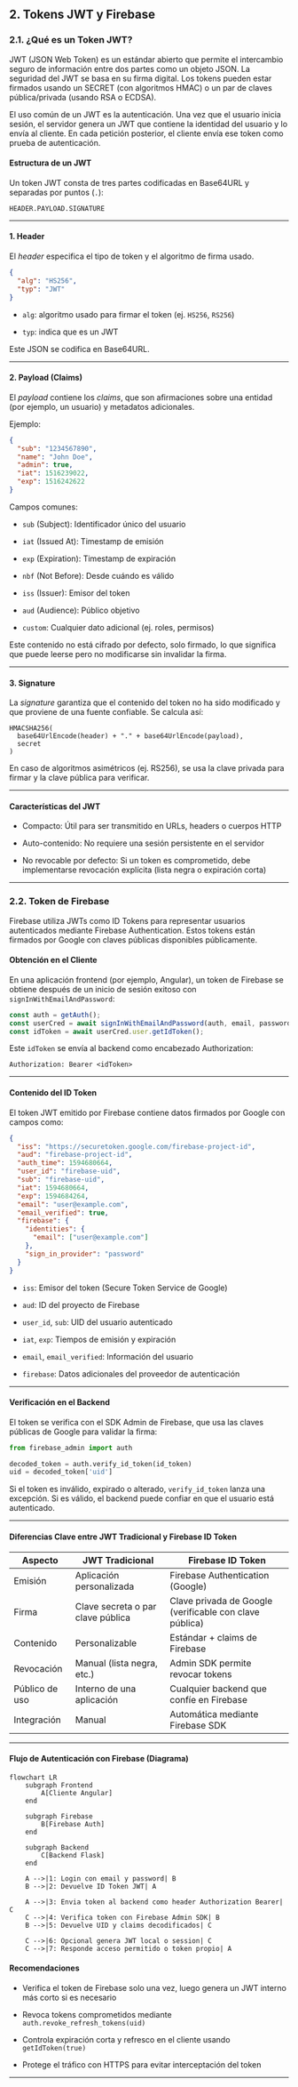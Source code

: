 ## 2. Tokens JWT y Firebase

### 2.1. ¿Qué es un Token JWT?

JWT (JSON Web Token) es un estándar abierto que permite el intercambio seguro de información entre dos partes como un objeto JSON. La seguridad del JWT se basa en su firma digital. Los tokens pueden estar firmados usando un SECRET (con algoritmos HMAC) o un par de claves pública/privada (usando RSA o ECDSA).

El uso común de un JWT es la autenticación. Una vez que el usuario inicia sesión, el servidor genera un JWT que contiene la identidad del usuario y lo envía al cliente. En cada petición posterior, el cliente envía ese token como prueba de autenticación.

#### Estructura de un JWT

Un token JWT consta de tres partes codificadas en Base64URL y separadas por puntos (`.`):

```
HEADER.PAYLOAD.SIGNATURE
```

---

#### 1. Header

El _header_ especifica el tipo de token y el algoritmo de firma usado.

```json
{
  "alg": "HS256",
  "typ": "JWT"
}
```

- `alg`: algoritmo usado para firmar el token (ej. `HS256`, `RS256`)
    
- `typ`: indica que es un JWT
    

Este JSON se codifica en Base64URL.

---

#### 2. Payload (Claims)

El _payload_ contiene los _claims_, que son afirmaciones sobre una entidad (por ejemplo, un usuario) y metadatos adicionales.

Ejemplo:

```json
{
  "sub": "1234567890",
  "name": "John Doe",
  "admin": true,
  "iat": 1516239022,
  "exp": 1516242622
}
```

Campos comunes:

- `sub` (Subject): Identificador único del usuario
    
- `iat` (Issued At): Timestamp de emisión
    
- `exp` (Expiration): Timestamp de expiración
    
- `nbf` (Not Before): Desde cuándo es válido
    
- `iss` (Issuer): Emisor del token
    
- `aud` (Audience): Público objetivo
    
- `custom`: Cualquier dato adicional (ej. roles, permisos)
    

Este contenido no está cifrado por defecto, solo firmado, lo que significa que puede leerse pero no modificarse sin invalidar la firma.

---

#### 3. Signature

La _signature_ garantiza que el contenido del token no ha sido modificado y que proviene de una fuente confiable. Se calcula así:

```
HMACSHA256(
  base64UrlEncode(header) + "." + base64UrlEncode(payload),
  secret
)
```

En caso de algoritmos asimétricos (ej. RS256), se usa la clave privada para firmar y la clave pública para verificar.

---

#### Características del JWT

- Compacto: Útil para ser transmitido en URLs, headers o cuerpos HTTP
    
- Auto-contenido: No requiere una sesión persistente en el servidor
    
- No revocable por defecto: Si un token es comprometido, debe implementarse revocación explícita (lista negra o expiración corta)
    

---

### 2.2. Token de Firebase

Firebase utiliza JWTs como ID Tokens para representar usuarios autenticados mediante Firebase Authentication. Estos tokens están firmados por Google con claves públicas disponibles públicamente.

#### Obtención en el Cliente

En una aplicación frontend (por ejemplo, Angular), un token de Firebase se obtiene después de un inicio de sesión exitoso con `signInWithEmailAndPassword`:

```typescript
const auth = getAuth();
const userCred = await signInWithEmailAndPassword(auth, email, password);
const idToken = await userCred.user.getIdToken();
```

Este `idToken` se envía al backend como encabezado Authorization:

```
Authorization: Bearer <idToken>
```

---

#### Contenido del ID Token

El token JWT emitido por Firebase contiene datos firmados por Google con campos como:

```json
{
  "iss": "https://securetoken.google.com/firebase-project-id",
  "aud": "firebase-project-id",
  "auth_time": 1594680664,
  "user_id": "firebase-uid",
  "sub": "firebase-uid",
  "iat": 1594680664,
  "exp": 1594684264,
  "email": "user@example.com",
  "email_verified": true,
  "firebase": {
    "identities": {
      "email": ["user@example.com"]
    },
    "sign_in_provider": "password"
  }
}
```

- `iss`: Emisor del token (Secure Token Service de Google)
    
- `aud`: ID del proyecto de Firebase
    
- `user_id`, `sub`: UID del usuario autenticado
    
- `iat`, `exp`: Tiempos de emisión y expiración
    
- `email`, `email_verified`: Información del usuario
    
- `firebase`: Datos adicionales del proveedor de autenticación
    

---

#### Verificación en el Backend

El token se verifica con el SDK Admin de Firebase, que usa las claves públicas de Google para validar la firma:

```python
from firebase_admin import auth

decoded_token = auth.verify_id_token(id_token)
uid = decoded_token['uid']
```

Si el token es inválido, expirado o alterado, `verify_id_token` lanza una excepción. Si es válido, el backend puede confiar en que el usuario está autenticado.

---

#### Diferencias Clave entre JWT Tradicional y Firebase ID Token

|Aspecto|JWT Tradicional|Firebase ID Token|
|---|---|---|
|Emisión|Aplicación personalizada|Firebase Authentication (Google)|
|Firma|Clave secreta o par clave pública|Clave privada de Google (verificable con clave pública)|
|Contenido|Personalizable|Estándar + claims de Firebase|
|Revocación|Manual (lista negra, etc.)|Admin SDK permite revocar tokens|
|Público de uso|Interno de una aplicación|Cualquier backend que confíe en Firebase|
|Integración|Manual|Automática mediante Firebase SDK|

---

#### Flujo de Autenticación con Firebase (Diagrama)

``` mermaid
flowchart LR
    subgraph Frontend
        A[Cliente Angular]
    end

    subgraph Firebase
        B[Firebase Auth]
    end

    subgraph Backend
        C[Backend Flask]
    end

    A -->|1: Login con email y password| B
    B -->|2: Devuelve ID Token JWT| A

    A -->|3: Envia token al backend como header Authorization Bearer| C
    C -->|4: Verifica token con Firebase Admin SDK| B
    B -->|5: Devuelve UID y claims decodificados| C

    C -->|6: Opcional genera JWT local o session| C
    C -->|7: Responde acceso permitido o token propio| A

```
#### Recomendaciones

- Verifica el token de Firebase solo una vez, luego genera un JWT interno más corto si es necesario
    
- Revoca tokens comprometidos mediante `auth.revoke_refresh_tokens(uid)`
    
- Controla expiración corta y refresco en el cliente usando `getIdToken(true)`
    
- Protege el tráfico con HTTPS para evitar interceptación del token
    

---

